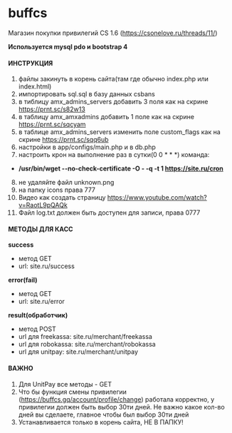 # buffcs
Магазин покупки привилегий CS 1.6 (https://csonelove.ru/threads/11/)

**Используется mysql pdo и bootstrap 4**

#### ИНСТРУКЦИЯ
1. файлы закинуть в корень сайта(там где обычно index.php или index.html)
2. импортировать sql.sql в базу данных csbans
3. в тиблицу amx_admins_servers добавить 3 поля как на скрине https://prnt.sc/s82w13
4. в таблицу amx_amxadmins добавить 1 поле как на скрине https://prnt.sc/sqcyam
5. в таблице amx_admins_servers изменить поле custom_flags как на скрине https://prnt.sc/sqq6ub
6. настройки в app/configs/main.php и в db.php
7. настроить крон на выполнение раз в сутки(0 0 * * *) команда: 
- **/usr/bin/wget --no-check-certificate -O - -q -t 1 https://site.ru/cron**
8. не удаляйте файл unknown.png
9. на папку icons права 777
10. Видео как создать страницу https://www.youtube.com/watch?v=RaotL9pQAQk
11. Файл log.txt должен быть доступен для записи, права 0777

#### МЕТОДЫ ДЛЯ КАСС

**success**
- метод GET
- url: site.ru/success

**error(fail)**
- метод GET
- url: site.ru/error

**result(обработчик)**
- метод POST
- url для freekassa: site.ru/merchant/freekassa
- url для robokassa: site.ru/merchant/robokassa
- url для unitpay: site.ru/merchant/unitpay

#### ВАЖНО
1. Для UnitPay все методы - GET
2. Что бы функция смены привилегии (https://buffcs.gq/account/profile/change) работала корректно, у привилегии должен быть выбор 30ти дней. Не важно какое кол-во дней вы сделаете, главное чтобы был выбор 30ти дней
3. Устанавливается только в корень сайта, НЕ В ПАПКУ!
